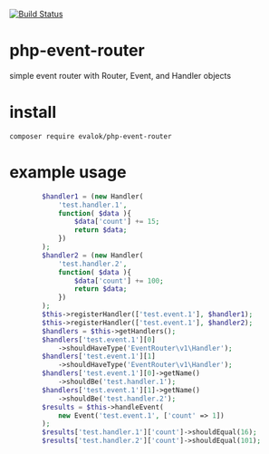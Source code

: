 [![Build Status](https://travis-ci.org/EvaLok/php-event-router.svg?branch=master)](https://travis-ci.org/EvaLok/php-event-router)

# php-event-router
simple event router with Router, Event, and Handler objects

# install
`composer require evalok/php-event-router`

# example usage
```php
		$handler1 = (new Handler(
			'test.handler.1',
			function( $data ){
				$data['count'] += 15;
				return $data;
			})
		);
		$handler2 = (new Handler(
			'test.handler.2',
			function( $data ){
				$data['count'] += 100;
				return $data;
			})
		);
		$this->registerHandler(['test.event.1'], $handler1);
		$this->registerHandler(['test.event.1'], $handler2);
		$handlers = $this->getHandlers();
		$handlers['test.event.1'][0]
			->shouldHaveType('EventRouter\v1\Handler');
		$handlers['test.event.1'][1]
			->shouldHaveType('EventRouter\v1\Handler');
		$handlers['test.event.1'][0]->getName()
			->shouldBe('test.handler.1');
		$handlers['test.event.1'][1]->getName()
			->shouldBe('test.handler.2');
		$results = $this->handleEvent(
			new Event('test.event.1', ['count' => 1])
		);
		$results['test.handler.1']['count']->shouldEqual(16);
		$results['test.handler.2']['count']->shouldEqual(101);
```
